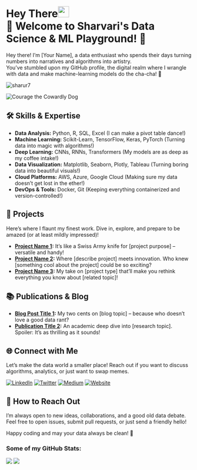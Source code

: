 # Hey There<img src="https://github.com/sharur7/sharur7-profile-readme/blob/master/wave.gif" width="30px"><br>🌟 Welcome to Sharvari's Data Science & ML Playground! 🌟
Hey there! I’m [Your Name], a data enthusiast who spends their days turning numbers into narratives and algorithms into artistry. <br>
You’ve stumbled upon my GitHub profile, the digital realm where I wrangle with data and make machine-learning models do the cha-cha! 💃

<p align="left"> <img src="https://komarev.com/ghpvc/?username=sharur7" alt="sharur7" /> </p> 







![Courage the Cowardly Dog](https://media.giphy.com/media/xT9IgJ6A5z1IOUMdcM/giphy.gif)

## 🛠️ Skills & Expertise

- **Data Analysis:** Python, R, SQL, Excel (I can make a pivot table dance!)
- **Machine Learning:** Scikit-Learn, TensorFlow, Keras, PyTorch (Turning data into magic with algorithms!)
- **Deep Learning:** CNNs, RNNs, Transformers (My models are as deep as my coffee intake!)
- **Data Visualization:** Matplotlib, Seaborn, Plotly, Tableau (Turning boring data into beautiful visuals!)
- **Cloud Platforms:** AWS, Azure, Google Cloud (Making sure my data doesn’t get lost in the ether!)
- **DevOps & Tools:** Docker, Git (Keeping everything containerized and version-controlled!)

## 🚀 Projects

Here’s where I flaunt my finest work. Dive in, explore, and prepare to be amazed (or at least mildly impressed)!

- **[Project Name 1](https://github.com/your-username/project-1):** It’s like a Swiss Army knife for [project purpose] – versatile and handy!
- **[Project Name 2](https://github.com/your-username/project-2):** Where [describe project] meets innovation. Who knew [something cool about the project] could be so exciting?
- **[Project Name 3](https://github.com/your-username/project-3):** My take on [project type] that’ll make you rethink everything you know about [related topic]!

## 📚 Publications & Blog

- **[Blog Post Title 1](https://your-blog.com/post-1):** My two cents on [blog topic] – because who doesn’t love a good data rant?
- **[Publication Title 2](https://your-research-paper.com):** An academic deep dive into [research topic]. Spoiler: It’s as thrilling as it sounds!

## 🌐 Connect with Me

Let’s make the data world a smaller place! Reach out if you want to discuss algorithms, analytics, or just want to swap memes.

[![LinkedIn](https://img.shields.io/badge/LinkedIn-%230077B5.svg?&style=for-the-badge&logo=linkedin&logoColor=white)](https://www.linkedin.com/in/your-profile)
[![Twitter](https://img.shields.io/badge/Twitter-%231DA1F2.svg?&style=for-the-badge&logo=twitter&logoColor=white)](https://twitter.com/your-twitter)
[![Medium](https://img.shields.io/badge/Medium-%23000000.svg?&style=for-the-badge&logo=medium&logoColor=white)](https://medium.com/@your-profile)
[![Website](https://img.shields.io/badge/Website-%23000000.svg?&style=for-the-badge&logo=google-chrome&logoColor=white)](https://your-website.com)

## 🔧 How to Reach Out

I’m always open to new ideas, collaborations, and a good old data debate. Feel free to open issues, submit pull requests, or just send a friendly hello!

Happy coding and may your data always be clean! 🚀


### Some of my GitHub Stats:
<p>
    <img src="https://github-readme-stats.vercel.app/api?username=sharur7&show_icons=true&theme=tokyonight&line_height=40">
    <img src="https://github-readme-stats.vercel.app/api/top-langs/?username=sharur7&theme=tokyonight">
</p>

